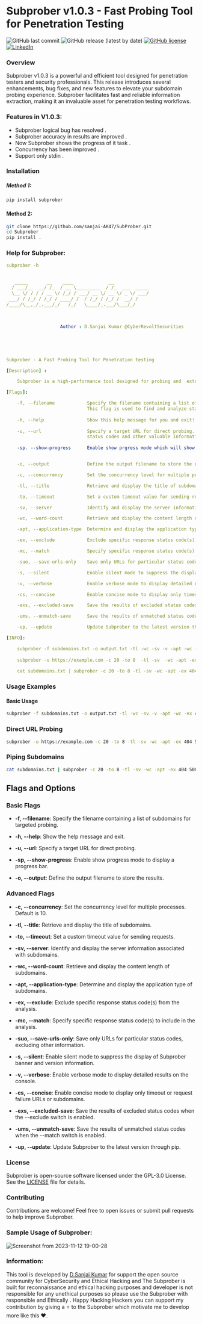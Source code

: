 # Subprober v1.0.3 - Fast Probing Tool for Penetration Testing

![GitHub last commit](https://img.shields.io/github/last-commit/sanjai-AK47/Subprober) ![GitHub release (latest by date)](https://img.shields.io/github/v/release/sanjai-AK47/Subprober) [![GitHub license](https://img.shields.io/github/license/sanjai-AK47/Subprober)](https://github.com/sanjai-AK47/Subprober/blob/main/LICENSE) [![LinkedIn](https://img.shields.io/badge/LinkedIn-Connect-blue)](https://www.linkedin.com/in/d-sanjai-kumar-109a7227b/)

### Overview

Subprober v1.0.3 is a powerful and efficient tool designed for penetration testers and security professionals. This release introduces several enhancements, bug fixes, and new features to elevate your subdomain probing experience. Subprober facilitates fast and reliable information extraction, making it an invaluable asset for penetration testing workflows.

### Features in V1.0.3:
- Subprober logical bug has resolved .
- Subprober accuracy in results are improved .
- Now Subprober shows the progress of it task .
- Concurrency has been improved .
- Support only stdin .

### Installation

##### Method 1:

```bash
pip install subprober
```

#### Method 2:

```bash
git clone https://github.com/sanjai-AK47/SubProber.git
cd Subprober
pip install .
```

### Help for Subprober:

```yaml
subprober -h
 

   _____       __    ____             __             
  / ___/__  __/ /_  / __ \_________  / /_  ___  _____
  \__ \/ / / / __ \/ /_/ / ___/ __ \/ __ \/ _ \/ ___/
 ___/ / /_/ / /_/ / ____/ /  / /_/ / /_/ /  __/ /    
/____/\__,_/_.___/_/   /_/   \____/_.___/\___/_/     
                                                         
                
                
                    Author : D.Sanjai Kumar @CyberRevoltSecurities

                                                                         
                                                  

          
Subprober - A Fast Probing Tool for Penetration testing

[Description] :

    Subprober is a high-performance tool designed for probing and  extract vital information efficiently.

[Flags]:

    -f, --filename            Specify the filename containing a list of subdomains for targeted probing. 
                              This flag is used to find and analyze status codes and other pertinent details.
                      
    -h, --help                Show this help message for you and exit!
    
    -u, --url                 Specify a target URL for direct probing. This flag allows for the extraction of 
                              status codes and other valuable information.
                      
    -sp. --show-progress      Enable show prgress mode which will show the progress of the Subprober with progress bar like this ( example: |████████████████████████████████████████| 4000/4000 [100%] in 12.4s (3.23/s) ).


    -o, --output              Define the output filename to store the results of the probing operation.

    -c, --concurrency         Set the concurrency level for multiple processes. Default is 10.

    -tl, --title              Retrieve and display the title of subdomains.

    -to, --timeout            Set a custom timeout value for sending requests.

    -sv, --server             Identify and display the server information associated with subdomains.

    -wc, --word-count         Retrieve and display the content length of subdomains.

    -apt, --application-type  Determine and display the application type of subdomains.

    -ex, --exclude            Exclude specific response status code(s) from the analysis.

    -mc, --match              Specify specific response status code(s) to include in the analysis.

    -suo, --save-urls-only    Save only URLs for particular status codes, excluding other information.

    -s, --silent              Enable silent mode to suppress the display of Subprober banner and version information.

    -v, --verbose             Enable verbose mode to display detailed results on the console.

    -cs, --concise            Enable concise mode to display only timeout or request failure URLs or subdomains.

    -exs, --excluded-save     Save the results of excluded status codes when the --exclude switch is enabled.

    -ums, --unmatch-save      Save the results of unmatched status codes when the --match switch is enabled.

    -up, --update             Update Subprober to the latest version through pip.

[INFO]:

    subprober -f subdomains.txt -o output.txt -tl -wc -sv -v -apt -wc -ex 404 500 -suo 200 -v -o output.txt -c 
    
    subprober -u https://example.com -c 20 -to 8  -tl -sv  -wc -apt -ex 404 500 -suo 200 -v -o output.txt
    
    cat subdomains.txt | subprober -c 20 -to 8 -tl -sv -wc -apt -ex 404 500 -suo 200 -v -o output.txt

```

### Usage Examples

#### Basic Usage

```bash
subprober -f subdomains.txt -o output.txt -tl -wc -sv -v -apt -wc -ex 404 500 -suo 200 -v -o output.txt -c
```

### Direct URL Probing

```bash
subprober -u https://example.com -c 20 -to 8 -tl -sv -wc -apt -ex 404 500 -suo 200 -v -o output.txt
```

### Piping Subdomains

```bash
cat subdomains.txt | subprober -c 20 -to 8 -tl -sv -wc -apt -ex 404 500 -suo 200 -v -o output.txt
```

## Flags and Options

### Basic Flags

- **-f, --filename**: Specify the filename containing a list of subdomains for targeted probing.

- **-h, --help**: Show the help message and exit.

- **-u, --url**: Specify a target URL for direct probing.

- **-sp, --show-progress**: Enable show progress mode to display a progress bar.

- **-o, --output**: Define the output filename to store the results.

### Advanced Flags

- **-c, --concurrency**: Set the concurrency level for multiple processes. Default is 10.

- **-tl, --title**: Retrieve and display the title of subdomains.

- **-to, --timeout**: Set a custom timeout value for sending requests.

- **-sv, --server**: Identify and display the server information associated with subdomains.

- **-wc, --word-count**: Retrieve and display the content length of subdomains.

- **-apt, --application-type**: Determine and display the application type of subdomains.

- **-ex, --exclude**: Exclude specific response status code(s) from the analysis.

- **-mc, --match**: Specify specific response status code(s) to include in the analysis.

- **-suo, --save-urls-only**: Save only URLs for particular status codes, excluding other information.

- **-s, --silent**: Enable silent mode to suppress the display of Subprober banner and version information.

- **-v, --verbose**: Enable verbose mode to display detailed results on the console.

- **-cs, --concise**: Enable concise mode to display only timeout or request failure URLs or subdomains.

- **-exs, --excluded-save**: Save the results of excluded status codes when the --exclude switch is enabled.

- **-ums, --unmatch-save**: Save the results of unmatched status codes when the --match switch is enabled.

- **-up, --update**: Update Subprober to the latest version through pip.

### License

Subprober is open-source software licensed under the GPL-3.0 License. See the [LICENSE](https://github.com/sanjai-AK47/Subprober/blob/main/LICENSE) file for details.

### Contributing

Contributions are welcome! Feel free to open issues or submit pull requests to help improve Subprober.


### Sample Usage of Subprober:
![Screenshot from 2023-11-12 19-00-28](https://github.com/sanjai-AK47/SubProber/assets/119435129/2403d849-c91f-4d09-92f5-8314ae1a18ef)

### Information:
This tool is developed by [D.Sanjai Kumar](https://www.linkedin.com/in/d-sanjai-kumar-109a7227b/) for support the open source community for CyberSecurity and Ethical Hacking and
The Subprober is built for reconnaissance and ethical hacking purposes and developer is not responsible for any unethical purposes so
please use the Subprober with responsible and Ethically . Happy Hacking Hackers you can support my contribution by giving a ⭐ to the Subprober which motivate me to develop more like this ♥️.



